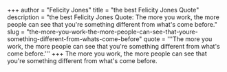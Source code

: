 +++
author = "Felicity Jones"
title = "the best Felicity Jones Quote"
description = "the best Felicity Jones Quote: The more you work, the more people can see that you're something different from what's come before."
slug = "the-more-you-work-the-more-people-can-see-that-youre-something-different-from-whats-come-before"
quote = '''The more you work, the more people can see that you're something different from what's come before.'''
+++
The more you work, the more people can see that you're something different from what's come before.
